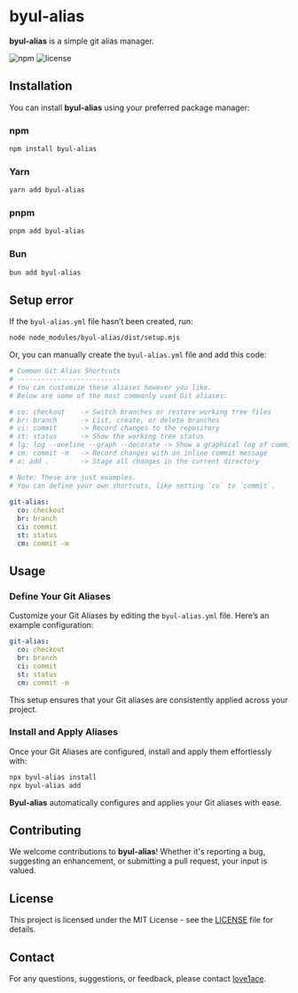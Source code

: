 # byul-alias

**byul-alias** is a simple git alias manager.

![npm](https://img.shields.io/npm/v/byul-alias)
![license](https://img.shields.io/npm/l/byul-alias)

## Installation

You can install **byul-alias** using your preferred package manager:

### npm

```bash
npm install byul-alias
```

### Yarn

```bash
yarn add byul-alias
```

### pnpm

```bash
pnpm add byul-alias
```

### Bun

```bash
bun add byul-alias
```
## Setup error
If the `byul-alias.yml` file hasn’t been created, run:
```bash
node node_modules/byul-alias/dist/setup.mjs
```
Or, you can manually create the `byul-alias.yml` file and add this code:

```yaml
# Common Git Alias Shortcuts
# --------------------------
# You can customize these aliases however you like.
# Below are some of the most commonly used Git aliases:

# co: checkout    -> Switch branches or restore working tree files
# br: branch      -> List, create, or delete branches
# ci: commit      -> Record changes to the repository
# st: status      -> Show the working tree status
# lg: log --oneline --graph --decorate -> Show a graphical log of commits
# cm: commit -m   -> Record changes with an inline commit message
# a: add .        -> Stage all changes in the current directory

# Note: These are just examples.
# You can define your own shortcuts, like setting `co` to `commit`.
        
git-alias:
  co: checkout
  br: branch
  ci: commit
  st: status
  cm: commit -m
```

## Usage

### Define Your Git Aliases

Customize your Git Aliases by editing the `byul-alias.yml` file. Here’s an example configuration:

```yaml
git-alias:
  co: checkout
  br: branch
  ci: commit
  st: status
  cm: commit -m
```
This setup ensures that your Git aliases are consistently applied across your project.

### Install and Apply Aliases

Once your Git Aliases are configured, install and apply them effortlessly with:

```bash
npx byul-alias install
npx byul-alias add
```

**Byul-alias** automatically configures and applies your Git aliases with ease.

## Contributing

We welcome contributions to **byul-alias**! Whether it's reporting a bug, suggesting an enhancement, or submitting a pull request, your input is valued.

## License

This project is licensed under the MIT License - see the [LICENSE](LICENSE) file for details.

## Contact

For any questions, suggestions, or feedback, please contact [love1ace](mailto:lovelacedud@gmail.com).

